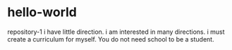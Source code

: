 # hello-world
repository-1
i have little direction.
i am interested in many directions.
i must create a curriculum for myself.
You do not need school to be a student.
